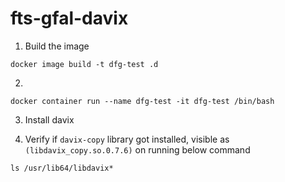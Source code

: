 # fts-gfal-davix

1. Build the image

```
docker image build -t dfg-test .d
```

2.

```
docker container run --name dfg-test -it dfg-test /bin/bash
```

3. Install davix

4. Verify if `davix-copy` library got installed, visible as `(libdavix_copy.so.0.7.6)` on running below command

```
ls /usr/lib64/libdavix*
```
